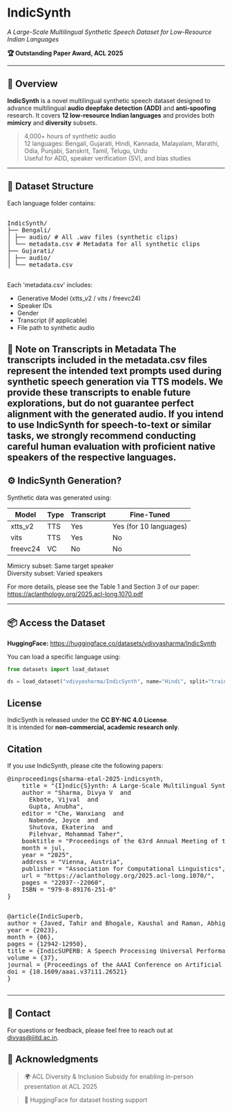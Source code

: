 # IndicSynth
*A Large-Scale Multilingual Synthetic Speech Dataset for Low-Resource Indian Languages*

**🏆 Outstanding Paper Award, ACL 2025**

---

## 🧠 Overview

**IndicSynth** is a novel multilingual synthetic speech dataset designed to advance multilingual **audio deepfake detection (ADD)** and **anti-spoofing** research. It covers **12 low-resource Indian languages** and provides both **mimicry** and **diversity** subsets.

> 4,000+ hours of synthetic audio  
> 12 languages: Bengali, Gujarati, Hindi, Kannada, Malayalam, Marathi, Odia, Punjabi, Sanskrit, Tamil, Telugu, Urdu  
> Useful for ADD, speaker verification (SV), and bias studies  

---

## 📂 Dataset Structure

Each language folder contains:

<pre>
    
IndicSynth/
├── Bengali/
│ ├── audio/ # All .wav files (synthetic clips)
│ └── metadata.csv # Metadata for all synthetic clips
├── Gujarati/
│ ├── audio/
│ └── metadata.csv

</pre>

Each 'metadata.csv' includes:

- Generative Model (xtts_v2 / vits / freevc24)
- Speaker IDs
- Gender
- Transcript (if applicable)
- File path to synthetic audio


📝 **Note on Transcripts in Metadata**
The transcripts included in the metadata.csv files represent the intended text prompts used during synthetic speech generation via TTS models. We provide these transcripts to enable future explorations, but do not guarantee perfect alignment with the generated audio. If you intend to use IndicSynth for speech-to-text or similar tasks, we strongly recommend conducting careful human evaluation with proficient native speakers of the respective languages.
---

## ⚙️ IndicSynth Generation?

Synthetic data was generated using:

| Model      | Type      | Transcript | Fine-Tuned |
|------------|-----------|------------|-------------|
| xtts_v2  | TTS       | Yes        | Yes (for 10 languages) |
| vits     | TTS       | Yes        | No          |
| freevc24 | VC        | No         | No          |

Mimicry subset: Same target speaker  
Diversity subset: Varied speakers

For more details, please see the Table 1 and Section 3 of our paper: https://aclanthology.org/2025.acl-long.1070.pdf

---

## 📦 Access the Dataset

**HuggingFace:** https://huggingface.co/datasets/vdivyasharma/IndicSynth

You can load a specific language using:

```python
from datasets import load_dataset

ds = load_dataset("vdivyasharma/IndicSynth", name="Hindi", split="train")
```
## License
IndicSynth is released under the **CC BY-NC 4.0 License**.  
It is intended for **non-commercial, academic research only**.

## Citation
If you use IndicSynth, please cite the following papers:

<pre>@inproceedings{sharma-etal-2025-indicsynth,
    title = "{I}ndic{S}ynth: A Large-Scale Multilingual Synthetic Speech Dataset for Low-Resource {I}ndian Languages",
    author = "Sharma, Divya V  and
      Ekbote, Vijval  and
      Gupta, Anubha",
    editor = "Che, Wanxiang  and
      Nabende, Joyce  and
      Shutova, Ekaterina  and
      Pilehvar, Mohammad Taher",
    booktitle = "Proceedings of the 63rd Annual Meeting of the Association for Computational Linguistics (Volume 1: Long Papers)",
    month = jul,
    year = "2025",
    address = "Vienna, Austria",
    publisher = "Association for Computational Linguistics",
    url = "https://aclanthology.org/2025.acl-long.1070/",
    pages = "22037--22060",
    ISBN = "979-8-89176-251-0"
}

</pre>



<pre>@article{IndicSuperb,
author = {Javed, Tahir and Bhogale, Kaushal and Raman, Abhigyan and Kumar, Pratyush and Kunchukuttan, Anoop and Khapra, Mitesh},
year = {2023},
month = {06},
pages = {12942-12950},
title = {IndicSUPERB: A Speech Processing Universal Performance Benchmark for Indian Languages},
volume = {37},
journal = {Proceedings of the AAAI Conference on Artificial Intelligence},
doi = {10.1609/aaai.v37i11.26521}
}

</pre>

---

## 💬 Contact
For questions or feedback, please feel free to reach out at divyas@iiitd.ac.in.

## 🙏 Acknowledgments
> 🌍 ACL Diversity & Inclusion Subsidy for enabling in-person presentation at ACL 2025

> 🤝 HuggingFace for dataset hosting support

